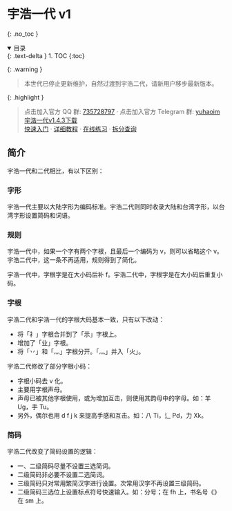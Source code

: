 <!-- ---
title: 宇浩v1
layout: default
nav_order: 81
has_children: true
--- -->

<!-- omit in toc -->
# 宇浩一代 v1
{: .no_toc }

<details open markdown="block">
  <summary>
    目录
  </summary>
  {: .text-delta }
1. TOC
{:toc}
</details>

{: .warning }
>本世代已停止更新维护，自然过渡到宇浩二代，请新用户移步最新版本。

{: .highlight }
>点击加入官方 QQ 群: [735728797](https://jq.qq.com/?_wv=1027&k=2OYDP4Tk) · 
>点击加入官方 Telegram 群: [yuhaoim](https://t.me/yuhaoim)  
>[宇浩一代v1.4.3下载](https://github.com/forFudan/yuhao/releases/tag/v1.4.3)  
>[快速入门](./cookbook) · 
>[详细教程](./learn) · 
>[在线练习](./practice) · 
>[拆分查询](../../cloud/chaifen/)  

## 简介

宇浩一代和二代相比，有以下区别：

### 字形

宇浩一代主要以大陆字形为编码标准。宇浩二代则同时收录大陆和台湾字形，以台湾字形设置简码和词语。

### 规则

宇浩一代中，如果一个字有两个字根，且最后一个编码为 v，则可以省略这个 v。宇浩二代中，这一条不再适用，规则得到了简化。

宇浩一代中，字根字是在大小码后补 f。宇浩二代中，字根字是在大小码后重复小码。

### 字根

宇浩二代和宇浩一代的字根大码基本一致，只有以下改动：

- 将「礻」字根合并到了「示」字根上。
- 增加了「业」字根。
- 将「丷」和「灬」字根分开。「灬」并入「火」。

宇浩二代修改了部分字根小码：

- 字根小码去 v 化。
- 主要用字根声母。
- 声母已被其他字根使用，或为增加互击，则使用其韵母中的字母。如：羊 Ug，手 Tu。
- 另外，偶尔也用 d f j k 来提高手感和互击。如：八 Ti，辶 Pd，力 Xk。

### 简码

宇浩二代改变了简码设置的逻辑：

- 一、二级简码尽量不设置三选简词。
- 二级简码非必要不设置二选简词。
- 三级简码只对常用繁简汉字进行设置。次常用汉字不再设置三级简码。
- 二级简码三选位上设置标点符号快速输入。如：分号；在 fh 上，书名号《》在 sm 上。
